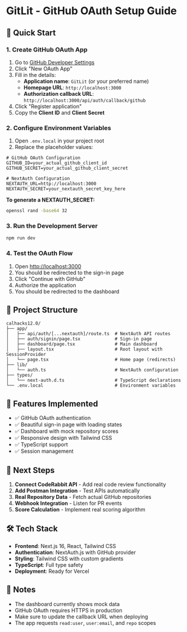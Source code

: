 # GitLit - GitHub OAuth Setup Guide

## 🚀 Quick Start

### 1. Create GitHub OAuth App

1. Go to [GitHub Developer Settings](https://github.com/settings/applications/new)
2. Click "New OAuth App"
3. Fill in the details:
   - **Application name**: `GitLit` (or your preferred name)
   - **Homepage URL**: `http://localhost:3000`
   - **Authorization callback URL**: `http://localhost:3000/api/auth/callback/github`
4. Click "Register application"
5. Copy the **Client ID** and **Client Secret**

### 2. Configure Environment Variables

1. Open `.env.local` in your project root
2. Replace the placeholder values:

```env
# GitHub OAuth Configuration
GITHUB_ID=your_actual_github_client_id
GITHUB_SECRET=your_actual_github_client_secret

# NextAuth Configuration
NEXTAUTH_URL=http://localhost:3000
NEXTAUTH_SECRET=your_nextauth_secret_key_here
```

**To generate a NEXTAUTH_SECRET:**

```bash
openssl rand -base64 32
```

### 3. Run the Development Server

```bash
npm run dev
```

### 4. Test the OAuth Flow

1. Open [http://localhost:3000](http://localhost:3000)
2. You should be redirected to the sign-in page
3. Click "Continue with GitHub"
4. Authorize the application
5. You should be redirected to the dashboard

## 🔧 Project Structure

```
calhacks12.0/
├── app/
│   ├── api/auth/[...nextauth]/route.ts  # NextAuth API routes
│   ├── auth/signin/page.tsx             # Sign-in page
│   ├── dashboard/page.tsx               # Main dashboard
│   ├── layout.tsx                       # Root layout with SessionProvider
│   └── page.tsx                         # Home page (redirects)
├── lib/
│   └── auth.ts                          # NextAuth configuration
├── types/
│   └── next-auth.d.ts                   # TypeScript declarations
└── .env.local                           # Environment variables
```

## 🎯 Features Implemented

- ✅ GitHub OAuth authentication
- ✅ Beautiful sign-in page with loading states
- ✅ Dashboard with mock repository scores
- ✅ Responsive design with Tailwind CSS
- ✅ TypeScript support
- ✅ Session management

## 🚀 Next Steps

1. **Connect CodeRabbit API** - Add real code review functionality
2. **Add Postman Integration** - Test APIs automatically
3. **Real Repository Data** - Fetch actual GitHub repositories
4. **Webhook Integration** - Listen for PR events
5. **Score Calculation** - Implement real scoring algorithm

## 🛠️ Tech Stack

- **Frontend**: Next.js 16, React, Tailwind CSS
- **Authentication**: NextAuth.js with GitHub provider
- **Styling**: Tailwind CSS with custom gradients
- **TypeScript**: Full type safety
- **Deployment**: Ready for Vercel

## 📝 Notes

- The dashboard currently shows mock data
- GitHub OAuth requires HTTPS in production
- Make sure to update the callback URL when deploying
- The app requests `read:user`, `user:email`, and `repo` scopes
